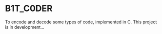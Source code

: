 # B1T_C0DER
To encode and decode some types of code, implemented in C.
This project is in development...